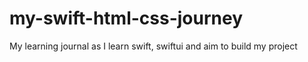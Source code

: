# my-swift-html-css-journey
My learning journal as I learn swift, swiftui and aim to build my project
